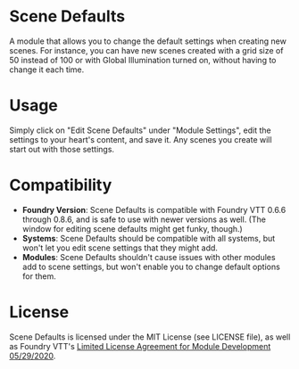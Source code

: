 # Scene Defaults
A module that allows you to change the default settings when creating new scenes. For instance, you can have new scenes created with a grid size of 50 instead of 100 or with Global Illumination turned on, without having to change it each time.

# Usage
Simply click on "Edit Scene Defaults" under "Module Settings", edit the settings to your heart's content, and save it. Any scenes you create will start out with those settings.

# Compatibility
* **Foundry Version**: Scene Defaults is compatible with Foundry VTT 0.6.6 through 0.8.6, and is safe to use with newer versions as well. (The window for editing scene defaults might get funky, though.)
* **Systems**: Scene Defaults should be compatible with all systems, but won't let you edit scene settings that they might add.
* **Modules**: Scene Defaults shouldn't cause issues with other modules add to scene settings, but won't enable you to change default options for them.

# License
Scene Defaults is licensed under the MIT License (see LICENSE file), as well as Foundry VTT's [Limited License Agreement for Module Development 05/29/2020](https://foundryvtt.com/article/license/).